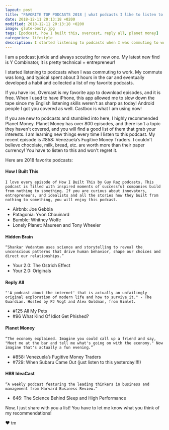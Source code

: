 ```yaml
---
layout: post
title: "FAVORITE TOP PODCASTS 2018 | what podcasts I like to listen to while commuting."
date: 2018-12-11 20:13:18 +0200
modified: 2018-12-11 20:13:18 +0200
image: glute-booty.jpg
tags: [podcast, how I built this, overcast, reply all, planet money]
categories: lifestyle
description: I started listening to podcasts when I was commuting to work. My commute was long, and typical spent about 3 hours in the car and eventually developed a habit and collected a list of my favorite podcasts.
---
```


I am a podcast junkie and always scouting for new one. My latest new find is Y Combinator, it is pretty technical + entrepreneur! 

I started listening to podcasts when I was commuting to work. My commute was long, and typical spent about 3 hours in the car and eventually developed a habit and collected a list of my favorite podcasts.

If you have ios, Overcast is my favorite app to download episodes, and it is free. When I used to have iPhone, this app allowed me to slow down the tape since my English listening skills weren't as sharp as today! Android people I got you covered as well. Castbox is what I am using now! 

If you are new to podcasts and stumbled into here, I highly recommended Planet Money. Planet Money has over 800 episodes, and there isn't a topic they haven't covered, and you will find a good list of them that grab your interests. I am learning new things every time I listen to this podcast. My recent episode is #858: Venezuela’s Fugitive Money Traders. I couldn't believe chocolate, milk, bread, etc. are worth more than their paper currency! You have to listen to this and won't regret it.

Here are 2018 favorite podcasts:

#### How I Built This 

	I love every episode of How I Built This by Guy Raz podcasts. This podcast is filled with inspired moments of successful companies build from nothing to something. If you are curious about innovators, entrepreneurs, and idealists and all the stories how they built from nothing to something, you will enjoy this podcast.

* Airbnb: Joe Gebbia
* Patagonia: Yvon Chouinard
* Bumble: Whitney Wolfe
* Lonely Planet: Maureen and Tony Wheeler

#### Hidden Brain

	“Shankar Vedantam uses science and storytelling to reveal the unconscious patterns that drive human behavior, shape our choices and direct our relationships.”

* Your 2.0: The Ostrich Effect
* Your 2.0: Originals 

#### Reply All

	"'A podcast about the internet' that is actually an unfailingly original exploration of modern life and how to survive it." - The Guardian. Hosted by PJ Vogt and Alex Goldman, from Gimlet.

* #125 All My Pets
* #96 What Kind Of Idiot Get Phished?

#### Planet Money

	“The economy explained. Imagine you could call up a friend and say, "Meet me at the bar and tell me what's going on with the economy." Now imagine that's actually a fun evening.”

* #858: Venezuela’s Fugitive Money Traders
* #729: When Subaru Came Out (just listen to this yesterday!!!!)

#### HBR IdeaCast

	“A weekly podcast featuring the leading thinkers in business and management from Harvard Business Review.”

* 646: The Science Behind Sleep and High Performance

Now, I just share with you a list! You have to let me know what you think of my recommendations!


❤ tm
